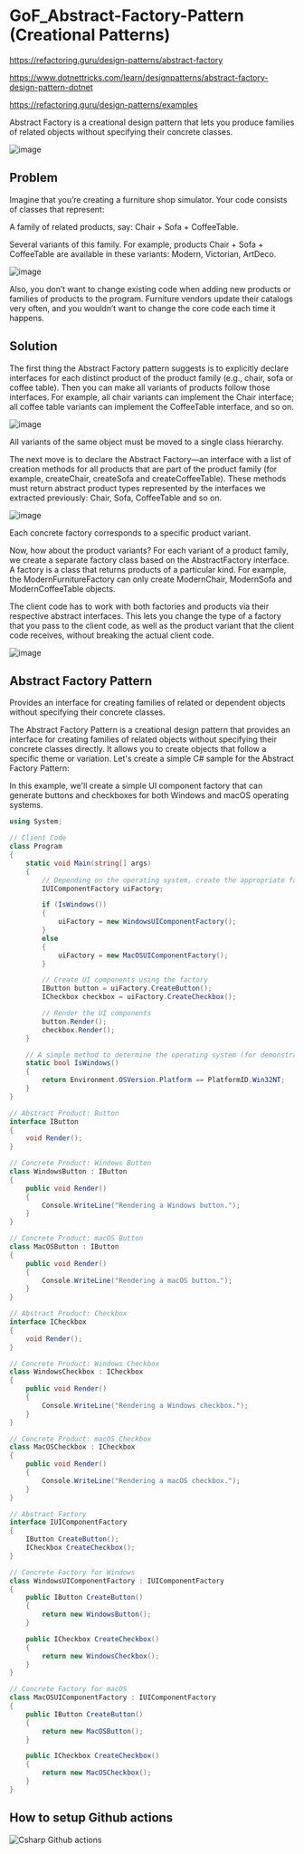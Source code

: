 # GoF_Abstract-Factory-Pattern (Creational Patterns)

https://refactoring.guru/design-patterns/abstract-factory

https://www.dotnettricks.com/learn/designpatterns/abstract-factory-design-pattern-dotnet

https://refactoring.guru/design-patterns/examples

Abstract Factory is a creational design pattern that lets you produce families of related objects without specifying their concrete classes.

![image](https://github.com/luiscoco/GoF_Csharp-3.Abstract-Factory-Pattern/assets/32194879/ff7111bc-2e29-4318-af3d-c2a831cb5040)

## Problem
Imagine that you’re creating a furniture shop simulator. Your code consists of classes that represent:

A family of related products, say: Chair + Sofa + CoffeeTable.

Several variants of this family. For example, products Chair + Sofa + CoffeeTable are available in these variants: Modern, Victorian, ArtDeco.

![image](https://github.com/luiscoco/GoF_Csharp-3.Abstract-Factory-Pattern/assets/32194879/432994bc-0dba-46ef-876a-63500b2256b0)

Also, you don’t want to change existing code when adding new products or families of products to the program. Furniture vendors update their catalogs very often, and you wouldn’t want to change the core code each time it happens.

## Solution
The first thing the Abstract Factory pattern suggests is to explicitly declare interfaces for each distinct product of the product family (e.g., chair, sofa or coffee table). Then you can make all variants of products follow those interfaces. For example, all chair variants can implement the Chair interface; all coffee table variants can implement the CoffeeTable interface, and so on.

![image](https://github.com/luiscoco/GoF_Csharp-3.Abstract-Factory-Pattern/assets/32194879/af2f8425-4888-45c9-aa9b-186c314f25f6)

All variants of the same object must be moved to a single class hierarchy.

The next move is to declare the Abstract Factory—an interface with a list of creation methods for all products that are part of the product family (for example, createChair, createSofa and createCoffeeTable). These methods must return abstract product types represented by the interfaces we extracted previously: Chair, Sofa, CoffeeTable and so on.

![image](https://github.com/luiscoco/GoF_Csharp-3.Abstract-Factory-Pattern/assets/32194879/e50f23cf-5152-4000-9c6c-78c26a731b34)

Each concrete factory corresponds to a specific product variant.

Now, how about the product variants? For each variant of a product family, we create a separate factory class based on the AbstractFactory interface. A factory is a class that returns products of a particular kind. For example, the ModernFurnitureFactory can only create ModernChair, ModernSofa and ModernCoffeeTable objects.

The client code has to work with both factories and products via their respective abstract interfaces. This lets you change the type of a factory that you pass to the client code, as well as the product variant that the client code receives, without breaking the actual client code.

![image](https://github.com/luiscoco/GoF_Csharp-3.Abstract-Factory-Pattern/assets/32194879/a8ff8c12-14ba-4b4f-8634-8bcb5d088167)

## Abstract Factory Pattern

Provides an interface for creating families of related or dependent objects without specifying their concrete classes.

The Abstract Factory Pattern is a creational design pattern that provides an interface for creating families of related objects without specifying their concrete classes directly. It allows you to create objects that follow a specific theme or variation. Let's create a simple C# sample for the Abstract Factory Pattern:

In this example, we'll create a simple UI component factory that can generate buttons and checkboxes for both Windows and macOS operating systems.

```csharp
using System;

// Client Code
class Program
{
    static void Main(string[] args)
    {
        // Depending on the operating system, create the appropriate factory
        IUIComponentFactory uiFactory;

        if (IsWindows())
        {
            uiFactory = new WindowsUIComponentFactory();
        }
        else
        {
            uiFactory = new MacOSUIComponentFactory();
        }

        // Create UI components using the factory
        IButton button = uiFactory.CreateButton();
        ICheckbox checkbox = uiFactory.CreateCheckbox();

        // Render the UI components
        button.Render();
        checkbox.Render();
    }

    // A simple method to determine the operating system (for demonstration purposes)
    static bool IsWindows()
    {
        return Environment.OSVersion.Platform == PlatformID.Win32NT;
    }
}

// Abstract Product: Button
interface IButton
{
    void Render();
}

// Concrete Product: Windows Button
class WindowsButton : IButton
{
    public void Render()
    {
        Console.WriteLine("Rendering a Windows button.");
    }
}

// Concrete Product: macOS Button
class MacOSButton : IButton
{
    public void Render()
    {
        Console.WriteLine("Rendering a macOS button.");
    }
}

// Abstract Product: Checkbox
interface ICheckbox
{
    void Render();
}

// Concrete Product: Windows Checkbox
class WindowsCheckbox : ICheckbox
{
    public void Render()
    {
        Console.WriteLine("Rendering a Windows checkbox.");
    }
}

// Concrete Product: macOS Checkbox
class MacOSCheckbox : ICheckbox
{
    public void Render()
    {
        Console.WriteLine("Rendering a macOS checkbox.");
    }
}

// Abstract Factory
interface IUIComponentFactory
{
    IButton CreateButton();
    ICheckbox CreateCheckbox();
}

// Concrete Factory for Windows
class WindowsUIComponentFactory : IUIComponentFactory
{
    public IButton CreateButton()
    {
        return new WindowsButton();
    }

    public ICheckbox CreateCheckbox()
    {
        return new WindowsCheckbox();
    }
}

// Concrete Factory for macOS
class MacOSUIComponentFactory : IUIComponentFactory
{
    public IButton CreateButton()
    {
        return new MacOSButton();
    }

    public ICheckbox CreateCheckbox()
    {
        return new MacOSCheckbox();
    }
}
```

## How to setup Github actions

![Csharp Github actions](https://github.com/luiscoco/GoF_Csharp-3.Abstract-Factory-Pattern/assets/32194879/0acf4913-fad4-4fcf-a4ed-91c3d201d173)












